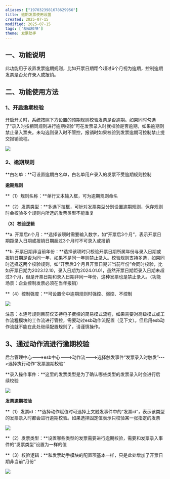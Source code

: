 ```yaml
---
aliases: ["1970323981678629956"]
title: 逾期发票使用设置
created: 2025-07-15
modified: 2025-07-15
tags: ['基础模块']
theme: 发票助手
---
```


## 一、功能说明

此功能用于设置发票逾期规则，比如开票日期距今超过6个月视为逾期，控制逾期发票是否允许录入或报销。

## 二、功能使用方法

### 1、开启逾期校验

开启开关时，系统按照下方设置的预期规则校验发票是否逾期。如果同时勾选了“录入时按相同规则进行逾期校验”可在发票录入时就校验是否逾期，如果逾期则禁止录入票夹。未勾选则录入时不管控，报销时如果校验到发票逾期可控制禁止提交报销流程。

![](f8221b3e78ff86b794b41653fd2b6833.jpg)

###

### 2、逾期规则

**白名单：**可设置逾期白名单，白名单用户录入的发票不受逾期规则控制

**逾期规则**

**（1）规则名称：**单行文本输入框，可为逾期规则命名

**（2）发票类型：**多选下拉框，可针对发票类型分别设置逾期规则，保存规则时会校验多个规则内所选的发票类型不能重复

**（3）校验逻辑**

**a. 开票后n个月：**选择该项时需要输入数字，如“开票后3个月”，表示开票日期距录入日期或报销日期超过3个月时不可录入或报销

**b. 开票日期非当前年份：**选择该项时只校验开票日期所属年份与录入日期或报销日期是否为同一年，如果不是同一年则禁止录入。校验规则支持多选，如果同时选择这两个校验规则，如“开票后3个月且开票日期非当前年份”会同时校验，比如开票日期为2023.12.10，录入日期为2024.01.01，虽然开票日期距录入日期未超过3个月，但是开票日期和录入日期非同一年份，这种发票也是禁止录入。（功能场景：企业控制发票必须在当年报销）

**（4）控制强度：**可设置命中逾期规则时强控、弱控、不控制

![](d6388a96a1a7fd85b5efff176dec64d0.jpg)

注意：本连号规则目前仅支持电子费控的简易模式流程，如果需要对高级模式或工作流程模块的工作流进行管控，需要动过esb动作流配置（见下文）。但启用esb动作流就不能在此处继续配置规则了，请谨慎操作。

##

## **3、通过动作流进行逾期校验**

后台管理中心--->esb中心--->动作流--->选择触发事件“发票录入时触发”--->选择执行动作“发票逾期校验”

**录入操作事件：**这里的发票类型是为了确认哪些类型的发票录入时会进行后续校验

![](857c9ea01bd7bc630877c0f6d88544d9.jpg)

**发票逾期校验**

**（1）发票id：**选择动作赋值时可选择上文触发事件中的“发票id”，表示该类型的发票录入时都会进行逾期校验。如果选择固定值表示只校验某一张指定的发票

![](82268351a5e145a0c926f1c31e36fe2b.jpg)

**（2）发票类型：**设置哪些类型的发票需要进行逾期校验，需要和发票录入事件的“发票类型”设置为一样的值

**（3）校验逻辑：**和发票助手模块的配置项基本一样，只是此处增加了开票日期非当前“月份”

![](8dc061945c641e750402109dd03bf6de.jpg)